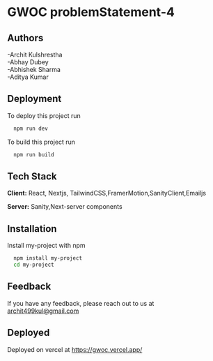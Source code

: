 
# GWOC problemStatement-4



## Authors
 -Archit Kulshrestha  
 -Abhay Dubey   
 -Abhishek Sharma    
 -Aditya Kumar  

## Deployment

To deploy this project run

```bash
  npm run dev
```

To build this project run

```bash
  npm run build
```



## Tech Stack

**Client:** React, Nextjs, TailwindCSS,FramerMotion,SanityClient,Emailjs

**Server:** Sanity,Next-server components



## Installation

Install my-project with npm

```bash
  npm install my-project
  cd my-project
```
    
## Feedback

If you have any feedback, please reach out to us at archit499kul@gmail.com



## Deployed
Deployed on vercel at
https://gwoc.vercel.app/
